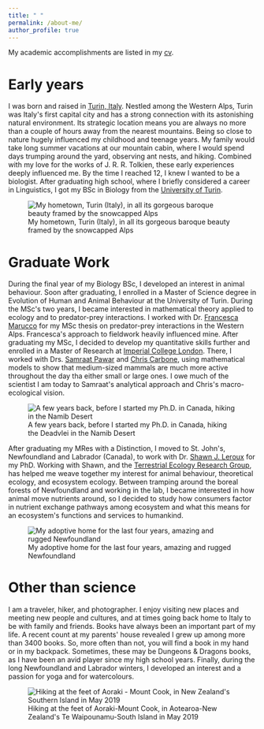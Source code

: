 ```yaml
---
title: " "
permalink: /about-me/
author_profile: true
---
```


My academic accomplishments are listed in my [cv](https://matteorizzuto.github.io/cv/).

# Early years
I was born and raised in [Turin, Italy](https://en.wikipedia.org/wiki/Turin). Nestled among the Western Alps, Turin was Italy's first capital city and has a strong connection with its astonishing natural environment. Its strategic location means you are always no more than a couple of hours away from the nearest mountains. Being so close to nature hugely influenced my childhood and teenage years. My family would take long summer vacations at our mountain cabin, where I would spend days trumping around the yard, observing ant nests, and hiking. Combined with my love for the works of J. R. R. Tolkien, these early experiences deeply influenced me. By the time I reached 12, I knew I wanted to be a biologist. After graduating high school, where I briefly considered a career in Linguistics, I got my BSc in Biology from the [University of Turin](www.unito.it/en).
<figure>
<img src="../images/turin.png" alt="My hometown, Turin (Italy), in all its gorgeous baroque beauty framed by the snowcapped Alps" style = "float:center">
<figcaption>My hometown, Turin (Italy), in all its gorgeous baroque beauty framed by the snowcapped Alps</figcaption>
</figure>

# Graduate Work
During the final year of my Biology BSc, I developed an interest in animal behaviour. Soon after graduating, I enrolled in a Master of Science degree in Evolution of Human and Animal Behaviour at the University of Turin. During the MSc's two years, I became interested in mathematical theory applied to ecology and to predator-prey interactions. I worked with Dr. [Francesca Marucco](https://www.unito.it/persone/francesca.marucco) for my MSc thesis on predator-prey interactions in the Western Alps. Francesca's approach to fieldwork heavily influenced mine. After graduating my MSc, I decided to develop my quantitative skills further and enrolled in a Master of Research at [Imperial College London](https://www.imperial.ac.uk/). There, I worked with Drs. [Samraat Pawar](https://mhasoba.pythonanywhere.com/pawarlab) and [Chris Carbone](https://www.zsl.org/science/users/chris-carbone), using mathematical models to show that medium-sized mammals are much more active throughout the day tha either small or large ones. I owe much of the scientist I am today to Samraat's analytical approach and Chris's macro-ecological vision.

<figure>
<img src="../images/deadvlei.png" alt="A few years back, before I started my Ph.D. in Canada, hiking in the Namib Desert" style="float:center">
<figcaption>A few years back, before I started my Ph.D. in Canada, hiking the Deadvlei in the Namib Desert</figcaption>
</figure>

After graduating my MRes with a Distinction, I moved to St. John's, Newfoundland and Labrador (Canada), to work with Dr. [Shawn J. Leroux](http://shawnleroux.wixsite.com/lerouxlab) for my PhD. Working with Shawn, and the [Terrestrial Ecology Research Group](https://terrestrialecologyresearchgroup.weebly.com), has helped me weave together my interest for animal behaviour, theoretical ecology, and ecosystem ecology. Between tramping around the boreal forests of Newfoundland and working in the lab, I became interested in how animal move nutrients around, so I decided to study how consumers factor in nutrient exchange pathways among ecosystem and what this means for an ecosystem's functions and services to humankind.

<figure>
<img src="../images/newfoundland.png" alt="My adoptive home for the last four years, amazing and rugged Newfoundland" style="float:center">
<figcaption>My adoptive home for the last four years, amazing and rugged Newfoundland</figcaption>
</figure>

# Other than science
I am a traveler, hiker, and photographer. I enjoy visiting new places and meeting new people and cultures, and at times going back home to Italy to be with family and friends.
Books have always been an important part of my life. A recent count at my parents' house revealed I grew up among more than 3400 books. So, more often than not, you will find a book in my hand or in my backpack. Sometimes, these may be Dungeons \& Dragons books, as I have been an avid player since my high school years.
Finally, during the long Newfoundland and Labrador winters, I developed an interest and a passion for yoga and for watercolours.

<figure>
<img src="../images/aoraki.png" alt="Hiking at the feet of Aoraki - Mount Cook, in New Zealand's Southern Island in May 2019" style="float:center">
<figcaption>Hiking at the feet of Aoraki-Mount Cook, in Aotearoa-New Zealand's Te Waipounamu-South Island in May 2019</figcaption>
</figure>
